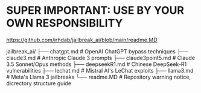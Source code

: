 # SUPER IMPORTANT: USE BY YOUR OWN RESPONSIBILITY


https://github.com/irhdab/jailbreak_ai/blob/main/readme.MD

jailbreak_ai/
├── chatgpt.md          # OpenAI ChatGPT bypass techniques
├── claude3.md          # Anthropic Claude 3 prompts
├── claude3point5.md    # Claude 3.5 Sonnet/Opus methods
├── deepseekR1.md       # Chinese DeepSeek-R1 vulnerabilities
├── lechat.md           # Mistral AI's LeChat exploits
├── llama3.md           # Meta's Llama 3 jailbreaks
└── readme.MD           # Repository warning notice, dicrectory structure guide
